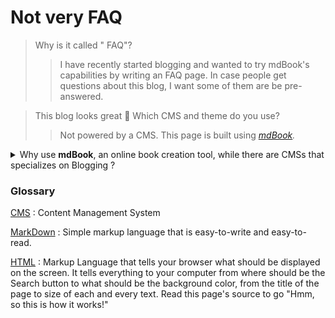# Not very FAQ

> Why is it called " FAQ"? </summary>
>
>> I have recently started blogging and wanted to try mdBook's capabilities by writing an FAQ page. In case people get questions about this blog, I want some of them are be pre-answered.

>This blog looks great 🙂️ Which CMS and theme do you use?
> 
>>Not powered by a CMS. This page is built using *[mdBook](https://github.com/rust-lang/mdbook).*

<details>
    <summary> Why use <b>mdBook</b>, an online book creation tool, while there are CMSs that specializes on Blogging ? </summary>
    <p>
        1. CMSs are overkill for my needs
    </p>
    <p>
        2. I don't want to run a software that will require updating time to time.
    </p>
    <p>
        3. I <b>feel</b> like CMSs are vendor locking in some way. Many of them require creating account to use their tools. I am not saying that is not fair, it is their platform after all. I don't want one more online account for something I don't need.
    </p>
    <p>
        4. CMSs usually embed "innocent" trackers to count visits. I don't care about how many people read my articles. I would rather have meaningful conversation in social media than seeing visitor numbers go up.
    </p>
</details>

### Glossary

[CMS](https://en.wikipedia.org/wiki/Content_management_system) : Content Management System

[MarkDown](https://en.wikipedia.org/wiki/Markdown) : Simple markup language that is easy-to-write and easy-to-read.

[HTML](https://en.wikipedia.org/wiki/HTML) : Markup Language that tells your browser what should be displayed on the screen. It tells everything to your computer from where should be the Search button to what should be the background color, from the title of the page to size of each and every text. Read this page's source to go "Hmm, so this is how it works!"

